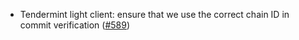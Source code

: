 - Tendermint light client: ensure that we use the correct
  chain ID in commit verification
  ([#589](https://github.com/cosmos/ibc-rs/issues/589))
